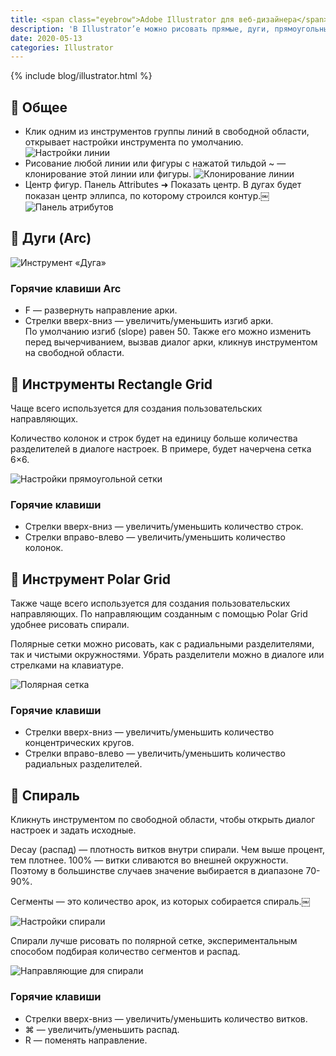 ```yaml
---
title: <span class="eyebrow">Adobe Illustrator для веб-дизайнера</span> 3)&nbsp;Линии и&nbsp;сетки
description: 'В Illustrator’е можно рисовать прямые, дуги, прямоугольные и полярные сетки.'
date: 2020-05-13
categories: Illustrator
---
```


{% include blog/illustrator.html %}


<h2 class="main-subhead is-smaller">🔵 Общее</h2>
<ul>
<li>
  Клик одним из&nbsp;инструментов группы линий в&nbsp;свободной области, открывает настройки инструмента по&nbsp;умолчанию.
  <img src="{{ site.assets }}/img/blog/2020/05-13/01-line-segment-tool-options.png" alt="Настройки линии">
</li>
<li>
  Рисование любой линии или фигуры с&nbsp;нажатой тильдой ~ — клонирование этой линии или фигуры.
  <img src="{{ site.assets }}/img/blog/2020/05-13/02-cloning-line.png" alt="Клонирование линии">
</li>
<li>
  Центр фигур. Панель Attributes ➜ Показать центр. В&nbsp;дугах будет показан центр эллипса, по&nbsp;которому строился контур.￼
  <img src="{{ site.assets }}/img/blog/2020/05-13/03-appearance-attributes-center.png" alt="Панель атрибутов">
</li>
</ul>

<h2 class="main-subhead is-smaller">🔵 Дуги (Arc)</h2>
<img src="{{ site.assets }}/img/blog/2020/05-13/04-arc-tool.png" alt="Инструмент «Дуга»">
<h3 class="h4">Горячие клавиши Arc</h3>
<ul>
<li>F&nbsp;— развернуть направление арки.</li>
<li>Стрелки вверх-вниз&nbsp;— увеличить/уменьшить изгиб арки. По&nbsp;умолчанию изгиб (slope) равен 50. Также его можно изменить перед вычерчиванием, вызвав диалог арки, кликнув инструментом на&nbsp;свободной области.</li>
</ul>

<h2 class="main-subhead is-smaller">🔵 Инструменты Rectangle Grid</h2>
<p>Чаще всего используется для создания пользовательских направляющих. </p>
<p>Количество колонок и&nbsp;строк будет на&nbsp;единицу больше количества разделителей в&nbsp;диалоге настроек. В&nbsp;примере, будет начерчена сетка 6×6.</p>
<img src="{{ site.assets }}/img/blog/2020/05-13/05-rectangular-grid-tool-options.png" alt="Настройки прямоугольной сетки">

<h3 class="h4">Горячие клавиши</h3>
<ul>
<li>Стрелки вверх-вниз&nbsp;— увеличить/уменьшить количество строк.</li>
<li>Стрелки вправо-влево&nbsp;— увеличить/уменьшить количество колонок. </li>
</ul>

<h2 class="main-subhead is-smaller">🔵 Инструмент Polar Grid</h2>
<p>Также чаще всего используется для создания пользовательских направляющих. По&nbsp;направляющим созданным с&nbsp;помощью Polar Grid удобнее рисовать спирали. </p>
<p>Полярные сетки можно рисовать, как с&nbsp;радиальными разделителями, так и&nbsp;чистыми окружностями. Убрать разделители можно в&nbsp;диалоге или стрелками на&nbsp;клавиатуре.</p>

<img src="{{ site.assets }}/img/blog/2020/05-13/06-polar-grid.png" alt="Полярная сетка">
<h3 class="h4">Горячие клавиши</h3>
<ul>
<li>Стрелки вверх-вниз&nbsp;— увеличить/уменьшить количество концентрических кругов.</li>
<li>Стрелки вправо-влево&nbsp;— увеличить/уменьшить количество радиальных разделителей.</li>
</ul>

<h2 class="main-subhead is-smaller">🔵 Спираль</h2>
<p>Кликнуть инструментом по&nbsp;свободной области, чтобы открыть диалог настроек и&nbsp;задать исходные.</p>
<p>Decay (распад)&nbsp;— плотность витков внутри спирали. Чем выше процент, тем плотнее.&nbsp;100%&nbsp;— витки сливаются во&nbsp;внешней окружности. Поэтому в&nbsp;большинстве случаев значение выбирается в&nbsp;диапазоне <span class="nobr">70-90%.</span></p>
<p>Сегменты&nbsp;— это количество арок, из&nbsp;которых собирается спираль.￼</p>
<img src="{{ site.assets }}/img/blog/2020/05-13/07-spiral-options.png" alt="Настройки спирали">
<p>Спирали лучше рисовать по&nbsp;полярной сетке, экспериментальным способом подбирая количество сегментов и&nbsp;распад.</p>
<img src="{{ site.assets }}/img/blog/2020/05-13/08-spiral-guides.png" alt="Направляющие для спирали">

<h3 class="h4">Горячие клавиши</h3>
<ul>
<li>Стрелки вверх-вниз&nbsp;— увеличить/уменьшить количество витков.</li>
<li>⌘ — увеличить/уменьшить распад.</li>
<li>R&nbsp;— поменять направление.</li>
</ul>
